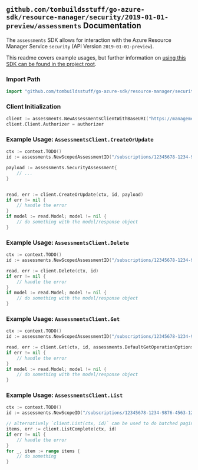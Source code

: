 
## `github.com/tombuildsstuff/go-azure-sdk/resource-manager/security/2019-01-01-preview/assessments` Documentation

The `assessments` SDK allows for interaction with the Azure Resource Manager Service `security` (API Version `2019-01-01-preview`).

This readme covers example usages, but further information on [using this SDK can be found in the project root](https://github.com/tombuildsstuff/go-azure-sdk/tree/main/docs).

### Import Path

```go
import "github.com/tombuildsstuff/go-azure-sdk/resource-manager/security/2019-01-01-preview/assessments"
```


### Client Initialization

```go
client := assessments.NewAssessmentsClientWithBaseURI("https://management.azure.com")
client.Client.Authorizer = authorizer
```


### Example Usage: `AssessmentsClient.CreateOrUpdate`

```go
ctx := context.TODO()
id := assessments.NewScopedAssessmentID("/subscriptions/12345678-1234-9876-4563-123456789012/resourceGroups/some-resource-group", "assessmentValue")

payload := assessments.SecurityAssessment{
	// ...
}


read, err := client.CreateOrUpdate(ctx, id, payload)
if err != nil {
	// handle the error
}
if model := read.Model; model != nil {
	// do something with the model/response object
}
```


### Example Usage: `AssessmentsClient.Delete`

```go
ctx := context.TODO()
id := assessments.NewScopedAssessmentID("/subscriptions/12345678-1234-9876-4563-123456789012/resourceGroups/some-resource-group", "assessmentValue")

read, err := client.Delete(ctx, id)
if err != nil {
	// handle the error
}
if model := read.Model; model != nil {
	// do something with the model/response object
}
```


### Example Usage: `AssessmentsClient.Get`

```go
ctx := context.TODO()
id := assessments.NewScopedAssessmentID("/subscriptions/12345678-1234-9876-4563-123456789012/resourceGroups/some-resource-group", "assessmentValue")

read, err := client.Get(ctx, id, assessments.DefaultGetOperationOptions())
if err != nil {
	// handle the error
}
if model := read.Model; model != nil {
	// do something with the model/response object
}
```


### Example Usage: `AssessmentsClient.List`

```go
ctx := context.TODO()
id := assessments.NewScopeID("/subscriptions/12345678-1234-9876-4563-123456789012/resourceGroups/some-resource-group")

// alternatively `client.List(ctx, id)` can be used to do batched pagination
items, err := client.ListComplete(ctx, id)
if err != nil {
	// handle the error
}
for _, item := range items {
	// do something
}
```
